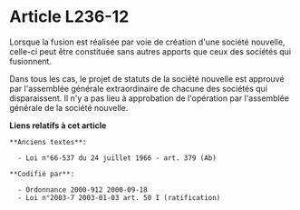 # Article L236-12

Lorsque la fusion est réalisée par voie de création d'une société nouvelle, celle-ci peut être constituée sans autres apports
que ceux des sociétés qui fusionnent.

Dans tous les cas, le projet de statuts de la société nouvelle est approuvé par l'assemblée générale extraordinaire de
chacune des sociétés qui disparaissent. Il n'y a pas lieu à approbation de l'opération par l'assemblée générale de la société
nouvelle.

**Liens relatifs à cet article**

	**Anciens textes**:

	  - Loi n°66-537 du 24 juillet 1966 - art. 379 (Ab)

	**Codifié par**:

	  - Ordonnance 2000-912 2000-09-18
	  - Loi n°2003-7 2003-01-03 art. 50 I (ratification)
